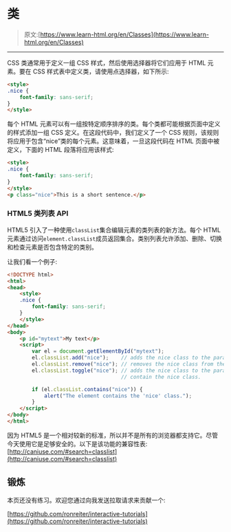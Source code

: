 # 类

> 原文:[https://www.learn-html.org/en/Classes](https://www.learn-html.org/en/Classes)

* * *

CSS 类通常用于定义一组 CSS 样式，然后使用选择器将它们应用于 HTML 元素。要在 CSS 样式表中定义类，请使用点选择器，如下所示:

```html
<style>
.nice {
    font-family: sans-serif;
}
</style> 
```

每个 HTML 元素可以有一组按特定顺序排序的类。每个类都可能根据页面中定义的样式添加一组 CSS 定义。在这段代码中，我们定义了一个 CSS 规则，该规则将应用于包含“nice”类的每个元素。这意味着，一旦这段代码在 HTML 页面中被定义，下面的 HTML 段落将应用该样式:

```html
<style>
.nice {
    font-family: sans-serif;
}
</style>
<p class="nice">This is a short sentence.</p> 
```

### HTML5 类列表 API

HTML5 引入了一种使用`classList`集合编辑元素的类列表的新方法。每个 HTML 元素通过访问`element.classList`成员返回集合。类别列表允许添加、删除、切换和检查元素是否包含特定的类别。

让我们看一个例子:

```html
<!DOCTYPE html>
<html>
<head>
    <style>
    .nice {
        font-family: sans-serif;
    }
    </style>
</head>
<body>
    <p id="mytext">My text</p>
    <script>
        var el = document.getElementById("mytext");
        el.classList.add("nice");    // adds the nice class to the paragraph
        el.classList.remove("nice"); // removes the nice class from the paragraph
        el.classList.toggle("nice"); // adds the nice class to the paragraph again, since it does not currently
                                     // contain the nice class.

        if (el.classList.contains("nice")) {
            alert("The element contains the 'nice' class.");
        }
    </script>
</body>
</html> 
```

因为 HTML5 是一个相对较新的标准，所以并不是所有的浏览器都支持它。尽管今天使用它是足够安全的。以下是该功能的兼容性表:[http://caniuse.com/#search=classlist](http://caniuse.com/#search=classlist)

## 锻炼

本页还没有练习。欢迎您通过向我发送拉取请求来贡献一个:

[https://github.com/ronreiter/interactive-tutorials](https://github.com/ronreiter/interactive-tutorials)
